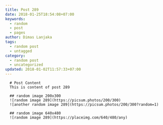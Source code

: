 ```yaml
---
title: Post 289
date: 2018-01-25T18:54:08+07:00
keywords:
  - random
  - post
  - pages
author: Dimas Lanjaka
tags:
  - random post
  - untagged
category:
  - random post
  - uncategorized
updated: 2018-01-02T11:57:33+07:00
---
```


      # Post Content
      This is content of post 289

      ## random image 200x300
      ![random image 289](https://picsum.photos/200/300)
      ![another random image 289](https://picsum.photos/200/300?random=1)

      ## random image 640x480
      ![random image 289](https://placeimg.com/640/480/any)
      